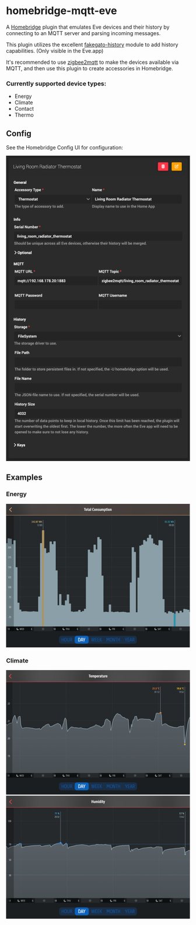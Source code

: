 # homebridge-mqtt-eve

A [Homebridge](https://github.com/homebridge/homebridge) plugin that emulates Eve devices and their history by connecting to an MQTT server and parsing incoming
messages.

This plugin utilizes the excellent [fakegato-history](https://github.com/simont77/fakegato-history) module to add history capabilities. (Only visible in the Eve.app)

It's recommended to use [zigbee2mqtt](https://github.com/Koenkk/zigbee2mqtt) to make the devices available via MQTT,
and then use this plugin to create accessories in Homebridge.

### Currently supported device types:

- Energy
- Climate
- Contact
- Thermo

## Config

See the Homebridge Config UI for configuration:

![config](images/config.png)

## Examples
### Energy
![energy](images/energy.png)
### Climate
![temperature](images/temperature.png)
![humidity](images/humidity.png)
